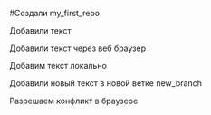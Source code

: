 ﻿#Создали my_first_repo

Добавили текст

Добавили текст через веб браузер

Добавим текст локально

Добавили новый текст в новой ветке new_branch

Разрешаем конфликт в браузере
